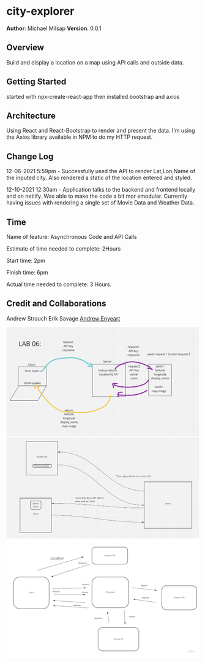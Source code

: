 # city-explorer

**Author**: Michael Milsap
**Version**: 0.0.1

## Overview

Build and display a location on a map using API calls and outside data.

## Getting Started

started with npx-create-react-app
then installed bootstrap and axios

## Architecture

Using React and React-Bootstrap to render and present the data. I'm using the Axios library available in NPM to do my HTTP request.

## Change Log

12-06-2021 5:59pm - Successfully used the API to render Lat,Lon,Name of the inputed city. Also rendered a static of the location entered and styled.

12-10-2021 12:30am - Application talks to the backend and frontend locally and on netlify. Was able to make the code a bit mor emodular. Currently having issues with rendering a single set of Movie Data and Weather Data.

## Time

Name of feature: Asynchronous Code and API Calls

Estimate of time needed to complete: 2Hours

Start time: 2pm

Finish time: 6pm

Actual time needed to complete: 3 Hours.

## Credit and Collaborations

Andrew Strauch
Erik Savage
[Andrew Enyeart](github.com/aenyeart)

<img src="Lab06.png"/>
<img src="Lab07.PNG"/>
<img src="Lab08.jpg"/>

